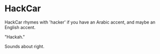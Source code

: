 # HackCar

HackCar rhymes with 'hacker' if you have an Arabic accent, and maybe an English accent.

"Hackah."

Sounds about right.